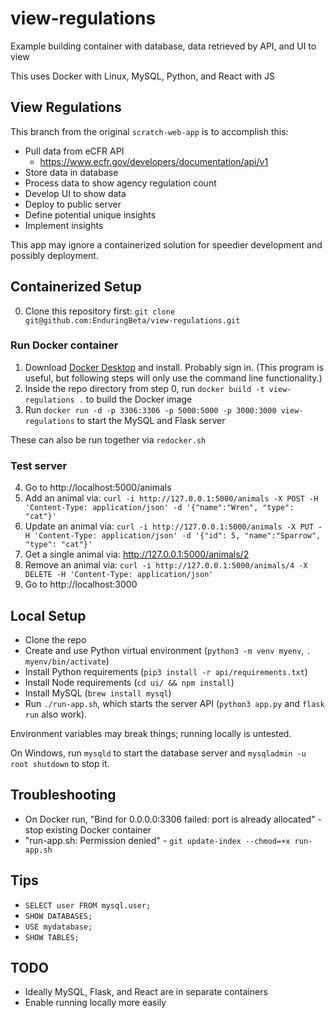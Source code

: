 # view-regulations

Example building container with database, data retrieved by API, and UI to view

This uses Docker with Linux, MySQL, Python, and React with JS

## View Regulations

This branch from the original `scratch-web-app` is to accomplish this:

* Pull data from eCFR API
    * https://www.ecfr.gov/developers/documentation/api/v1
* Store data in database
* Process data to show agency regulation count
* Develop UI to show data
* Deploy to public server
* Define potential unique insights
* Implement insights

This app may ignore a containerized solution for speedier development and possibly deployment.

## Containerized Setup

0. Clone this repository first: `git clone git@github.com:EnduringBeta/view-regulations.git`

### Run Docker container

1. Download [Docker Desktop](https://www.docker.com/) and install. Probably sign in. (This program is useful, but following steps will only use the command line functionality.)
2. Inside the repo directory from step 0, run `docker build -t view-regulations .` to build the Docker image
3. Run `docker run -d -p 3306:3306 -p 5000:5000 -p 3000:3000 view-regulations` to start the MySQL and Flask server

These can also be run together via `redocker.sh`

### Test server

4. Go to http://localhost:5000/animals
5. Add an animal via: `curl -i http://127.0.0.1:5000/animals -X POST -H 'Content-Type: application/json' -d '{"name":"Wren", "type": "cat"}'`
6. Update an animal via: `curl -i http://127.0.0.1:5000/animals -X PUT -H 'Content-Type: application/json' -d '{"id": 5, "name":"Sparrow", "type": "cat"}'`
7. Get a single animal via: http://127.0.0.1:5000/animals/2
8. Remove an animal via: `curl -i http://127.0.0.1:5000/animals/4 -X DELETE -H 'Content-Type: application/json'`
9. Go to http://localhost:3000

## Local Setup

* Clone the repo
* Create and use Python virtual environment (`python3 -m venv myenv`, `. myenv/bin/activate`)
* Install Python requirements (`pip3 install -r api/requirements.txt`)
* Install Node requirements (`cd ui/ && npm install`)
* Install MySQL (`brew install mysql`)
* Run `./run-app.sh`, which starts the server API (`python3 app.py` and `flask run` also work).

Environment variables may break things; running locally is untested.

On Windows, run `mysqld` to start the database server and `mysqladmin -u root shutdown` to stop it.

## Troubleshooting

* On Docker run, "Bind for 0.0.0.0:3306 failed: port is already allocated" - stop existing Docker container
* "run-app.sh: Permission denied" - `git update-index --chmod=+x run-app.sh`

## Tips

* `SELECT user FROM mysql.user;`
* `SHOW DATABASES;`
* `USE mydatabase;`
* `SHOW TABLES;`

## TODO

* Ideally MySQL, Flask, and React are in separate containers
* Enable running locally more easily
